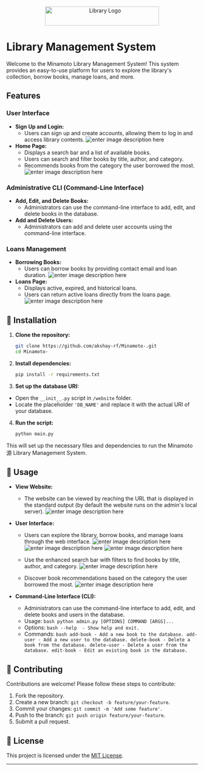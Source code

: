 <br>
<p align="center">
  <img src="https://fontmeme.com/permalink/231128/6358bae003a72e975f4361219146d2f9.png" alt="Library Logo" width="300" height="50">
</p>

# Library Management System

Welcome to the Minamoto Library Management System! This system provides an easy-to-use platform for users to explore the library's collection, borrow books, manage loans, and more.

## Features

### User Interface
- **Sign Up and Login:**
  - Users can sign up and create accounts, allowing them to log in and access library contents.
  ![enter image description here](https://i.ibb.co/pdXx6Hn/ezgif-5-91c3fb938f.gif)
- **Home Page:**
  - Displays a search bar and a list of available books.
  -  Users can search and filter books by title, author, and category.
  - Recommends books from the category the user borrowed the most.
![enter image description here](https://i.ibb.co/R9V9pms/ezgif-5-b7da9249e3.gif)

### Administrative CLI (Command-Line Interface)

- **Add, Edit, and Delete Books:**
  - Administrators can use the command-line interface to add, edit, and delete books in the database.
- **Add and Delete Users:**
  - Administrators can add and delete user accounts using the command-line interface.

### Loans Management
- **Borrowing Books:**
  - Users can borrow books by providing contact email and loan duration.
  ![enter image description here](https://i.ibb.co/5FT4ZKG/ezgif-5-49a142a289.gif)
- **Loans Page:**
  - Displays active, expired, and historical loans.
  - Users can return active loans directly from the loans page.
  ![enter image description here](https://i.ibb.co/PrrdCcY/ezgif-5-537efc8b67.gif)

## 🚀 Installation

1. **Clone the repository:**
   ```bash
   git clone https://github.com/akshay-rf/Minamoto-.git
   cd Minamoto-
   ```
2. **Install dependencies:**
	```bash
	pip install -r requirements.txt
	```
 
 3.  **Set up the database URI:**
   -   Open the `__init__.py` script in `/website` folder.
  -   Locate the placeholder `'DB_NAME'` and replace it with the actual URI of your database.
4. **Run the script:**
	```bash
	python main.py
	```

This will set up the necessary files and dependencies to run the Minamoto源 Library Management System.

## 🎉 Usage
- **View Website:**
	- The website can be viewed by reaching the URL that is displayed in the standard output (by default the website runs on the admin's local server).
	![enter image description here](https://i.ibb.co/jRfjw3Z/Screenshot-2023-11-29-025325.png) 

-   **User Interface:**
    -   Users can explore the library, borrow books, and manage loans through the web interface.
    ![enter image description here](https://i.ibb.co/z5XDCxN/Screenshot-2023-11-29-022758.png)![enter image description here](https://i.ibb.co/wLR9yZ1/Screenshot-2023-11-29-022023.png)
    ![enter image description here](https://i.ibb.co/D45vBRX/Screenshot-2023-11-29-022258.png)
    
    -   Use the enhanced search bar with filters to find books by title, author, and category.
    ![enter image description here](https://i.ibb.co/HBvqGvd/Screenshot-2023-11-29-022955.png)
    -   Discover book recommendations based on the category the user borrowed the most.
    ![enter image description here](https://i.ibb.co/pwymBXh/Screenshot-2023-11-29-023109.png)
-   **Command-Line Interface (CLI):**
    -   Administrators can use the command-line interface to add, edit, and delete books and users in the database.
    -  Usage: 
		    ```bash
		    python admin.py [OPTIONS] COMMAND [ARGS]...	
		    ``` 
    - Options:
		    ```bash
		    --help  - Show help and exit.
		    ```
    - Commands:
		    ```bash
		    add-book - Add a new book to the database.
		    add-user - Add a new user to the database.
		    delete-book - Delete a book from the database.
		    delete-user - Delete a user from the database.
		    edit-book - Edit an existing book in the database.
		    ```



## 🤝 Contributing

Contributions are welcome! Please follow these steps to contribute:

1.  Fork the repository.
2.  Create a new branch: `git checkout -b feature/your-feature`.
3.  Commit your changes: `git commit -m 'Add some feature'`.
4.  Push to the branch: `git push origin feature/your-feature`.
5.  Submit a pull request.

## 📝 License

This project is licensed under the [MIT License](https://github.com/akshay-rf/Minamoto-/blob/main/LICENSE).

----------


